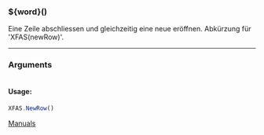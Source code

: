 ﻿### ${word}()
Eine Zeile abschliessen und gleichzeitig eine neue eröffnen. Abkürzung für 'XFAS(newRow)'.

----

### Arguments
```ts
```
#### Usage:
```ts
XFAS.NewRow()
```

[Manuals](https://manuals.opacc.ch/docs/doku2401/F-Script/ScriptBlockFunc.XFAS.NewRow.html)
